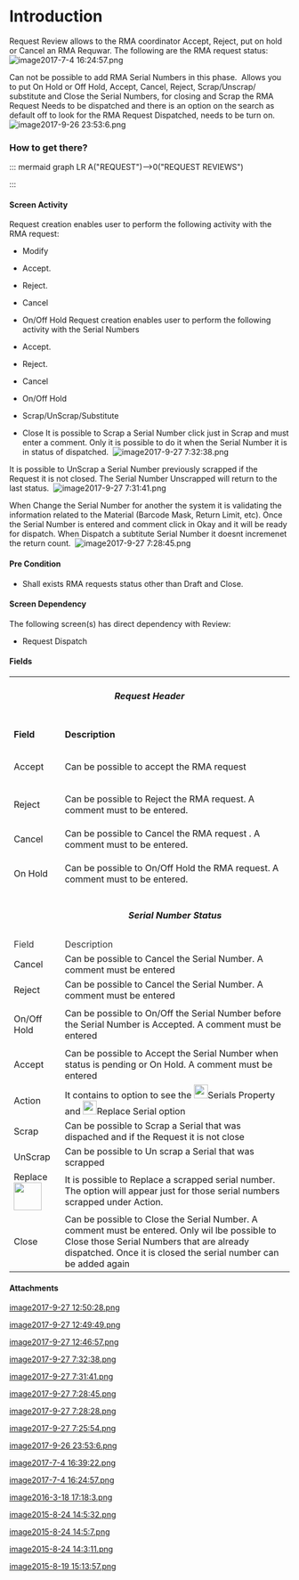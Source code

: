 # Introduction

Request Review allows to the RMA coordinator Accept, Reject, put on hold or Cancel an RMA Requwar. The following are the RMA request status:
![image2017-7-4 16:24:57.png](/.attachments/29920939.png)


Can not be possible to add RMA Serial Numbers in this phase. 
Allows you to put On Hold or Off Hold, Accept, Cancel, Reject, Scrap/Unscrap/
substitute
and Close the Serial Numbers, for closing and Scrap the RMA Request Needs to be dispatched and there is an option on the search as default off to look for the RMA Request Dispatched, needs to be turn on. ![image2017-9-26 23:53:6.png](/.attachments/29920937.png)







### How to get there?



::: mermaid
graph LR
A("REQUEST")-->0("REQUEST REVIEWS")

:::


#### Screen Activity


Request creation enables user to perform the following activity with the RMA request:

- Modify

- Accept.

- Reject.

- Cancel


- On/Off Hold
Request creation enables user to perform the following activity with the Serial Numbers

- Accept.

- Reject.

- Cancel

- On/Off Hold

- Scrap/UnScrap/Substitute

- Close
It is possible to Scrap a Serial Number click just in Scrap and must enter a comment. Only it is possible to do it when the Serial Number it is in status of dispatched. 
![image2017-9-27 7:32:38.png](/.attachments/29920932.png)


It is possible to UnScrap a Serial Number previously scrapped if the Request it is not closed. The Serial Number Unscrapped will return to the last status. 
![image2017-9-27 7:31:41.png](/.attachments/29920933.png)


When Change the Serial Number for another the system it is validating the information related to the Material (Barcode Mask, Return Limit, etc). Once the Serial Number is entered and comment click in Okay and it will be ready for dispatch. When Dispatch a subtitute Serial Number it doesnt incremenet the return count. 
![image2017-9-27 7:28:45.png](/.attachments/29920934.png)




#### Pre Condition



- Shall exists RMA requests status other than Draft and Close.


#### Screen Dependency


The following screen(s) has direct dependency with Review:

- Request Dispatch


#### Fields



<table class="confluenceTable"><tbody><tr><td colspan="2" style="text-align: center;" class="confluenceTd"><h5 id="RequestReviews-RequestHeader"><strong>Request Header</strong></h5></td></tr><tr><td class="highlight confluenceTd"><p><strong>Field</strong></p></td><td class="highlight confluenceTd"><p><strong>Description</strong></p></td></tr><tr><td class="confluenceTd"><p>Accept</p></td><td class="confluenceTd"><p>Can be possible to accept the RMA request</p></td></tr><tr><td class="confluenceTd"><p>Reject</p></td><td class="confluenceTd"><p><span>Can be possible to Reject the RMA request. A comment must to be entered.</span></p></td></tr><tr><td colspan="1" class="confluenceTd">Cancel</td><td colspan="1" class="confluenceTd"><span>Can be possible to Cancel the RMA request <span>. A <span>comment </span>must to be entered.</span></span></td></tr><tr><td colspan="1" class="confluenceTd">On Hold</td><td colspan="1" class="confluenceTd"><p><span>Can be possible to On/Off Hold the RMA request. <span>A <span>comment </span>must to be entered.</span></span></p></td></tr><tr><td colspan="1" class="confluenceTd"> </td><td colspan="1" class="confluenceTd"><h5 style="text-align: center;" id="RequestReviews-SerialNumberStatus">Serial Number Status</h5></td></tr><tr><td class="highlight confluenceTd" colspan="1"><span style="color: rgb(51,51,51);">Field </span></td><td class="highlight confluenceTd" colspan="1"><span style="color: rgb(51,51,51);">Description</span></td></tr><tr><td colspan="1" class="confluenceTd">Cancel</td><td colspan="1" class="confluenceTd"><span>Can be possible to Cancel the Serial Number. A comment must be entered </span></td></tr><tr><td colspan="1" class="confluenceTd">Reject</td><td colspan="1" class="confluenceTd"><span>Can be possible to Cancel the Serial Number. A comment must be entered </span></td></tr><tr><td colspan="1" class="confluenceTd"><p>On/Off Hold</p></td><td colspan="1" class="confluenceTd"><span>Can be possible to On/Off the Serial Number before the Serial Number is Accepted. A comment must be entered </span></td></tr><tr><td colspan="1" class="confluenceTd">Accept</td><td colspan="1" class="confluenceTd"><span>Can be possible to Accept the Serial Number when status is pending or On Hold. A comment must be entered </span></td></tr><tr><td colspan="1" class="confluenceTd">Action</td><td colspan="1" class="confluenceTd">It contains to option to see the <span class="confluence-embedded-file-wrapper confluence-embedded-manual-size"><img class="confluence-embedded-image confluence-thumbnail" width="25" src="https://dev.azure.com/jblprd/Production%20Systems-JGP/_apis/git/repositories/wiki-JGP iFactory/items?path=/.attachments/29920929.png&$format=octetStream" data-image-src="https://dev.azure.com/jblprd/Production%20Systems-JGP/_apis/git/repositories/wiki-JGP iFactory/items?path=/.attachments/29920929.png&$format=octetStream" data-unresolved-comment-count="0" data-linked-resource-id="29920929" data-linked-resource-version="1" data-linked-resource-type="attachment" data-linked-resource-default-alias="image2017-9-27 12:50:28.png" data-base-url="http://usplnd0wiki01:8090" data-linked-resource-content-type="image/png" data-linked-resource-container-id="29920928" data-linked-resource-container-version="1" /></span>Serials Property and <span class="confluence-embedded-file-wrapper confluence-embedded-manual-size"><img class="confluence-embedded-image confluence-thumbnail" width="25" src="https://dev.azure.com/jblprd/Production%20Systems-JGP/_apis/git/repositories/wiki-JGP iFactory/items?path=/.attachments/29920930.png&$format=octetStream" data-image-src="https://dev.azure.com/jblprd/Production%20Systems-JGP/_apis/git/repositories/wiki-JGP iFactory/items?path=/.attachments/29920930.png&$format=octetStream" data-unresolved-comment-count="0" data-linked-resource-id="29920930" data-linked-resource-version="1" data-linked-resource-type="attachment" data-linked-resource-default-alias="image2017-9-27 12:49:49.png" data-base-url="http://usplnd0wiki01:8090" data-linked-resource-content-type="image/png" data-linked-resource-container-id="29920928" data-linked-resource-container-version="1" /></span>Replace Serial option</td></tr><tr><td colspan="1" class="confluenceTd">Scrap</td><td colspan="1" class="confluenceTd">Can be possible to Scrap a Serial that was dispached and if the Request it is not close</td></tr><tr><td colspan="1" class="confluenceTd">UnScrap</td><td colspan="1" class="confluenceTd"><span>Can be possible to Un scrap a Serial that was scrapped</span></td></tr><tr><td colspan="1" class="confluenceTd">Replace <span class="confluence-embedded-file-wrapper confluence-embedded-manual-size"><img class="confluence-embedded-image confluence-thumbnail" width="50" src="https://dev.azure.com/jblprd/Production%20Systems-JGP/_apis/git/repositories/wiki-JGP iFactory/items?path=/.attachments/29920931.png&$format=octetStream" data-image-src="https://dev.azure.com/jblprd/Production%20Systems-JGP/_apis/git/repositories/wiki-JGP iFactory/items?path=/.attachments/29920931.png&$format=octetStream" data-unresolved-comment-count="0" data-linked-resource-id="29920931" data-linked-resource-version="1" data-linked-resource-type="attachment" data-linked-resource-default-alias="image2017-9-27 12:46:57.png" data-base-url="http://usplnd0wiki01:8090" data-linked-resource-content-type="image/png" data-linked-resource-container-id="29920928" data-linked-resource-container-version="1" /></span></td><td colspan="1" class="confluenceTd">It is possible to Replace a scrapped serial number. The option will appear just for those serial numbers scrapped under Action.</td></tr><tr><td colspan="1" class="confluenceTd">Close</td><td colspan="1" class="confluenceTd"><span>Can be possible to Close the Serial Number. A comment must be entered. Only wil lbe possible to Close those Serial Numbers that are already dispatched. Once it is closed the serial number can be added again</span></td></tr></tbody></table>



#### Attachments

[image2017-9-27 12:50:28.png](/.attachments/29920929.png)
[image2017-9-27 12:49:49.png](/.attachments/29920930.png)
[image2017-9-27 12:46:57.png](/.attachments/29920931.png)
[image2017-9-27 7:32:38.png](/.attachments/29920932.png)
[image2017-9-27 7:31:41.png](/.attachments/29920933.png)
[image2017-9-27 7:28:45.png](/.attachments/29920934.png)
[image2017-9-27 7:28:28.png](/.attachments/29920935.png)
[image2017-9-27 7:25:54.png](/.attachments/29920936.png)
[image2017-9-26 23:53:6.png](/.attachments/29920937.png)
[image2017-7-4 16:39:22.png](/.attachments/29920938.png)
[image2017-7-4 16:24:57.png](/.attachments/29920939.png)
[image2016-3-18 17:18:3.png](/.attachments/29920940.png)
[image2015-8-24 14:5:32.png](/.attachments/29920941.png)
[image2015-8-24 14:5:7.png](/.attachments/29920942.png)
[image2015-8-24 14:3:11.png](/.attachments/29920943.png)
[image2015-8-19 15:13:57.png](/.attachments/29920944.png)
